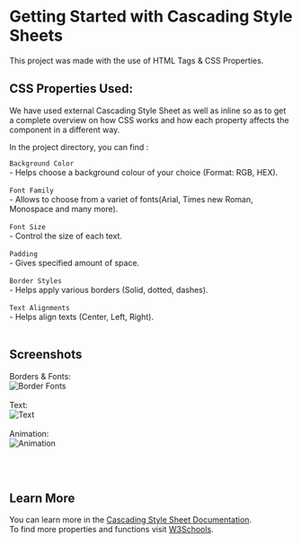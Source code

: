 # Getting Started with Cascading Style Sheets

This project was made with the use of HTML Tags & CSS Properties.

## CSS Properties Used:

We have used external Cascading Style Sheet as well as inline so as to get a complete overview on how CSS works and how each property affects the component in a different way.

In the project directory, you can find :

 `Background Color`</br> - Helps choose a background colour of your choice (Format: RGB, HEX).</br></br>
 `Font Family`</br> - Allows to choose from a variet of fonts(Arial, Times new Roman, Monospace and many more).</br></br>
 `Font Size`</br> - Control the size of each text.</br></br>
 `Padding`</br> - Gives specified amount of space.</br></br>
 `Border Styles`</br> - Helps apply various borders (Solid, dotted, dashes).</br></br>
 `Text Alignments`</br> - Helps align texts (Center, Left, Right).</br></br>



## Screenshots

Borders & Fonts: </br>
![Border Fonts](https://user-images.githubusercontent.com/56954344/129965534-fa3f80a2-0b23-4808-a5c2-5549b81e7df8.png)</br></br>
Text: </br>
![Text](https://user-images.githubusercontent.com/56954344/129965539-a0c7ff5c-8526-453f-8362-3a597e067aa7.png)</br></br>
Animation: </br>
![Animation](https://user-images.githubusercontent.com/56954344/129965525-6bfb2ba4-4128-479e-a034-b9866f0af2f4.png)</br>

<br><br>

## Learn More

You can learn more in the [Cascading Style Sheet Documentation](https://developer.mozilla.org/en-US/docs/Web/CSS).</br>
To find more properties and functions visit [W3Schools](https://www.w3schools.com/).
